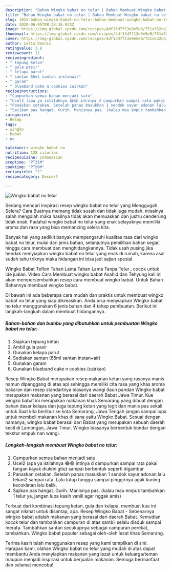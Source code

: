 ```yaml
---
description: "Bahan Wingko babat no telur | Bahan Membuat Wingko babat no telur Yang Lezat"
title: "Bahan Wingko babat no telur | Bahan Membuat Wingko babat no telur Yang Lezat"
slug: 1015-bahan-wingko-babat-no-telur-bahan-membuat-wingko-babat-no-telur-yang-lezat
date: 2020-06-05T08:38:16.933Z
image: https://img-global.cpcdn.com/recipes/4df13d7f13e9e5e0/751x532cq70/wingko-babat-no-telur-foto-resep-utama.jpg
thumbnail: https://img-global.cpcdn.com/recipes/4df13d7f13e9e5e0/751x532cq70/wingko-babat-no-telur-foto-resep-utama.jpg
cover: https://img-global.cpcdn.com/recipes/4df13d7f13e9e5e0/751x532cq70/wingko-babat-no-telur-foto-resep-utama.jpg
author: Lelia Dennis
ratingvalue: 3.8
reviewcount: 11
recipeingredient:
- " tepung ketan"
- " gula pasir"
- " kelapa parut"
- " santan 65ml santan instanair"
- " garam"
- " blueband cake n cookies cairkan"
recipeinstructions:
- "Campurkan semua bahan menjadi satu"
- "Ucel2 (apa ya istilahnya 😂😄 intinya d campurkan sampai rata pakai tangan kayak diuleni gitu) sampai berbentuk seperti digambar"
- "Panaskan cetakan. Setelah panas masukkan 1 sendok sayur adonan lalu tekan2 sampai rata. Lalu tutup tunggu sampai pinggirnya agak kuning kecoklatan lalu balik."
- "Sajikan pas hangat. Gurih. Manisnya pas. (kalau mau empuk tambahkan 1 telur ya, jangan lupa kasih vanili agar nggak amis)"
categories:
- Resep
tags:
- wingko
- babat
- no

katakunci: wingko babat no 
nutrition: 128 calories
recipecuisine: Indonesian
preptime: "PT31M"
cooktime: "PT50M"
recipeyield: "2"
recipecategory: Dessert

---
```



![Wingko babat no telur](https://img-global.cpcdn.com/recipes/4df13d7f13e9e5e0/751x532cq70/wingko-babat-no-telur-foto-resep-utama.jpg)

Sedang mencari inspirasi resep wingko babat no telur yang Menggugah Selera? Cara Buatnya memang tidak susah dan tidak juga mudah. misalnya salah mengolah maka hasilnya tidak akan memuaskan dan justru cenderung tidak enak. Padahal wingko babat no telur yang enak selayaknya memiliki aroma dan rasa yang bisa memancing selera kita.

Banyak hal yang sedikit banyak mempengaruhi kualitas rasa dari wingko babat no telur, mulai dari jenis bahan, selanjutnya pemilihan bahan segar, hingga cara membuat dan menghidangkannya. Tidak usah pusing jika hendak menyiapkan wingko babat no telur yang enak di rumah, karena asal sudah tahu triknya maka hidangan ini bisa jadi sajian spesial.

Wingko Babat Teflon Tahan Lama Tahan Lama Tanpa Telur , cocok untuk ide jualan. Video Cara Membuat wingko babat Asahid dan Tehyung kali ini akan mempersembahkan resep cara membuat wingko babat. Untuk Bahan Bahannya membuat wingko babat.


Di bawah ini ada beberapa cara mudah dan praktis untuk membuat wingko babat no telur yang siap dikreasikan. Anda bisa menyiapkan Wingko babat no telur menggunakan 6 jenis bahan dan 4 tahap pembuatan. Berikut ini langkah-langkah dalam membuat hidangannya.

<!--inarticleads1-->

##### Bahan-bahan dan bumbu yang dibutuhkan untuk pembuatan Wingko babat no telur:

1. Siapkan  tepung ketan
1. Ambil  gula pasir
1. Gunakan  kelapa parut
1. Sediakan  santan (65ml santan instan+air)
1. Gunakan  garam
1. Gunakan  blueband cake n cookies (cairkan)


Resep Wingko Babat merupakan resep makanan ketan yang rasanya manis namun dipanggang di atas api sehingga memiliki cita rasa yang khas aroma bakaran dan resep standartnya biasanya wangi daun pandan Wingko babat merupakan makanan yang berasal dari daerah Babat Jawa Timur. Kue wingko babat ini merupakan makanan khas Semarang yang dibuat dengan bahan dasar kelapa dan juga tepung ketan yang legit dan manis pas sekali untuk Saat kita berlibur ke kota Semarang, Jawa Tengah jangan sampai lupa untuk membeli makanan khas di sana yaitu Wingko Babat. Sesuai dengan namanya, wingko babat berasal dari Babat yang merupakan sebuah daerah kecil di Lamongan, Jawa Timur. Wingko biasanya berbentuk bundar dengan tekstur empuk nan wangi. 

<!--inarticleads2-->

##### Langkah-langkah membuat Wingko babat no telur:

1. Campurkan semua bahan menjadi satu
1. Ucel2 (apa ya istilahnya 😂😄 intinya d campurkan sampai rata pakai tangan kayak diuleni gitu) sampai berbentuk seperti digambar
1. Panaskan cetakan. Setelah panas masukkan 1 sendok sayur adonan lalu tekan2 sampai rata. Lalu tutup tunggu sampai pinggirnya agak kuning kecoklatan lalu balik.
1. Sajikan pas hangat. Gurih. Manisnya pas. (kalau mau empuk tambahkan 1 telur ya, jangan lupa kasih vanili agar nggak amis)


Terbuat dari kombinasi tepung ketan, gula dan kelapa, membuat kue ini sangat nikmat untuk disantap, apa. Resep Wingko Babat - Sebenarnya wingko babat adalah makanan yang berasal dari daerah Babat. Kemudian kocok telur dan tambahkan campuran di atas sambil selalu diaduk sampai merata. Tambahkan santan secukupnya sebagai campuran perekat, tambahkan. Wingko babat populer sebagai oleh-oleh lezat khas Semarang. 

Terima kasih telah menggunakan resep yang kami tampilkan di sini. Harapan kami, olahan Wingko babat no telur yang mudah di atas dapat membantu Anda menyiapkan makanan yang lezat untuk keluarga/teman maupun menjadi inspirasi untuk berjualan makanan. Semoga bermanfaat dan selamat mencoba!
